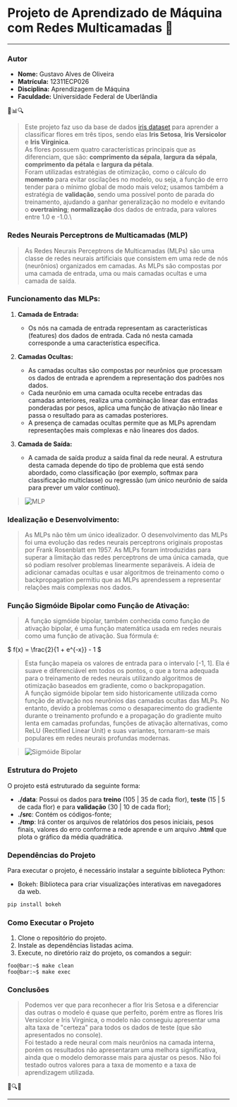 # Projeto de Aprendizado de Máquina com Redes Multicamadas 🧠
---
### Autor
- **Nome:** Gustavo Alves de Oliveira
- **Matrícula:** 12311ECP026
- **Disciplina:** Aprendizagem de Máquina
- **Faculdade:** Universidade Federal de Uberlândia


🤖📊🔍

> Este projeto faz uso da base de dados [iris dataset](https://scikit-learn.org/stable/auto_examples/datasets/plot_iris_dataset.html) para aprender a classificar flores em três tipos, sendo elas **Iris Setosa**, **Iris Versicolor** e **Iris Virginica**.\
As flores possuem quatro características principais que as diferenciam, que são: **comprimento da sépala**, **largura da sépala**, **comprimento da pétala** e **largura da pétala**.\
Foram utilizadas estratégias de otimização, como o cálculo do **momento** para evitar oscilações no modelo, ou seja, a função de erro tender para o mínimo global de modo mais veloz; usamos também a estratégia de **validação**, sendo uma possível ponto de parada do treinamento, ajudando a ganhar generalização no modelo e evitando o **overtraining**; **normalização** dos dados de entrada, para valores entre 1.0 e -1.0.\



### Redes Neurais Perceptrons de Multicamadas (MLP)

> As Redes Neurais Perceptrons de Multicamadas (MLPs) são uma classe de redes neurais artificiais que consistem em uma rede de nós (neurônios) organizados em camadas. As MLPs são compostas por uma camada de entrada, uma ou mais camadas ocultas e uma camada de saída.

### Funcionamento das MLPs:

1. **Camada de Entrada:**
   - Os nós na camada de entrada representam as características (features) dos dados de entrada. Cada nó nesta camada corresponde a uma característica específica.

2. **Camadas Ocultas:**
   - As camadas ocultas são compostas por neurônios que processam os dados de entrada e aprendem a representação dos padrões nos dados.
   - Cada neurônio em uma camada oculta recebe entradas das camadas anteriores, realiza uma combinação linear das entradas ponderadas por pesos, aplica uma função de ativação não linear e passa o resultado para as camadas posteriores.
   - A presença de camadas ocultas permite que as MLPs aprendam representações mais complexas e não lineares dos dados.

3. **Camada de Saída:**
   - A camada de saída produz a saída final da rede neural. A estrutura desta camada depende do tipo de problema que está sendo abordado, como classificação (por exemplo, softmax para classificação multiclasse) ou regressão (um único neurônio de saída para prever um valor contínuo).

>![MLP](https://www.researchgate.net/publication/293013889/figure/fig1/AS:335717596188674@1457052720824/Figura-1-Exemplo-simplificado-de-uma-rede-neural-multicamadas-HAYKIN-2001-Figure-1.png)

### Idealização e Desenvolvimento:

>As MLPs não têm um único idealizador. O desenvolvimento das MLPs foi uma evolução das redes neurais perceptrons originais propostas por Frank Rosenblatt em 1957. As MLPs foram introduzidas para superar a limitação das redes perceptrons de uma única camada, que só podiam resolver problemas linearmente separáveis. A ideia de adicionar camadas ocultas e usar algoritmos de treinamento como o backpropagation permitiu que as MLPs aprendessem a representar relações mais complexas nos dados.

### Função Sigmóide Bipolar como Função de Ativação:

>A função sigmóide bipolar, também conhecida como função de ativação bipolar, é uma função matemática usada em redes neurais como uma função de ativação. Sua fórmula é:

$
    f(x) = \frac{2}{1 + e^{-x}} - 1
$

>Esta função mapeia os valores de entrada para o intervalo [-1, 1]. Ela é suave e diferenciável em todos os pontos, o que a torna adequada para o treinamento de redes neurais utilizando algoritmos de otimização baseados em gradiente, como o backpropagation.\
A função sigmóide bipolar tem sido historicamente utilizada como função de ativação nos neurônios das camadas ocultas das MLPs. No entanto, devido a problemas como o desaparecimento do gradiente durante o treinamento profundo e a propagação do gradiente muito lenta em camadas profundas, funções de ativação alternativas, como ReLU (Rectified Linear Unit) e suas variantes, tornaram-se mais populares em redes neurais profundas modernas.

> ![Sigmóide Bipolar](https://www.researchgate.net/publication/331087209/figure/fig4/AS:726046831820800@1550114462005/Figura-54-Funcion-de-Activacion-Sigmoide-Bipolar.jpg)

### Estrutura do Projeto

O projeto está estruturado da seguinte forma:

- **./data**: Possui os dados para **treino** (105 | 35 de cada flor), **teste** (15 | 5 de cada flor) e para **validação** (30 | 10 de cada flor);
- **./src**: Contém os códigos-fonte;
- **./tmp**: Irá conter os arquivos de relatórios dos pesos iniciais, pesos finais, valores do erro conforme a rede aprende e um arquivo **.html** que plota o gráfico da média quadrática.

### Dependências do Projeto

Para executar o projeto, é necessário instalar a seguinte biblioteca Python:

- Bokeh: Biblioteca para criar visualizações interativas em navegadores da web.

```bash
pip install bokeh
```

### Como Executar o Projeto

1. Clone o repositório do projeto.
2. Instale as dependências listadas acima.
3. Execute, no diretório raiz do projeto, os comandos a seguir:

```console
foo@bar:~$ make clean
foo@bar:~$ make exec
```

### Conclusões

> Podemos ver que para reconhecer a flor Iris Setosa e a diferenciar das outras o modelo é quase que perfeito, porém entre as flores Iris Versicolor e Iris Virginica, o modelo não conseguiu apresentar uma alta taxa de "certeza" para todos os dados de teste (que são apresentados no console).\
Foi testado a rede neural com mais neurônios na camada interna, porém os resultados não apresentaram uma melhora significativa, ainda que o modelo demorasse mais para ajustar os pesos. Não foi testado outros valores para a taxa de momento e a taxa de aprendizagem utilizada.


🚀🔍💡

---
